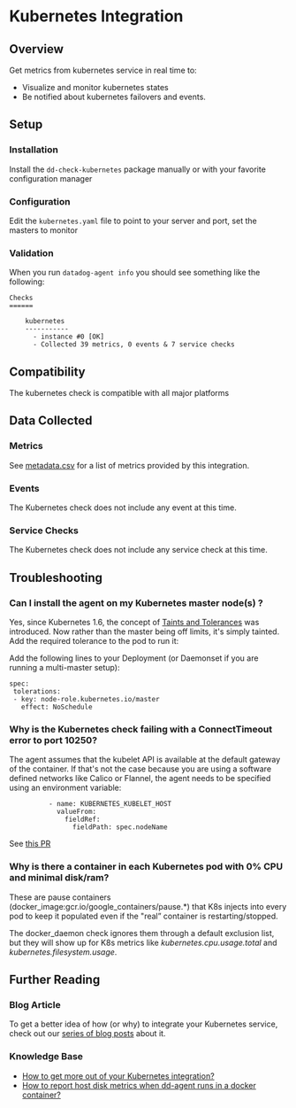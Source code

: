 # Kubernetes Integration

## Overview

Get metrics from kubernetes service in real time to:

* Visualize and monitor kubernetes states
* Be notified about kubernetes failovers and events.

## Setup
### Installation

Install the `dd-check-kubernetes` package manually or with your favorite configuration manager

### Configuration

Edit the `kubernetes.yaml` file to point to your server and port, set the masters to monitor

### Validation

When you run `datadog-agent info` you should see something like the following:

    Checks
    ======

        kubernetes
        -----------
          - instance #0 [OK]
          - Collected 39 metrics, 0 events & 7 service checks

## Compatibility

The kubernetes check is compatible with all major platforms

## Data Collected
### Metrics
See [metadata.csv](https://github.com/DataDog/integrations-core/blob/master/kubernetes/metadata.csv) for a list of metrics provided by this integration.

### Events
The Kubernetes check does not include any event at this time.

### Service Checks
The Kubernetes check does not include any service check at this time.

## Troubleshooting
### Can I install the agent on my Kubernetes master node(s) ?
Yes, since Kubernetes 1.6, the concept of [Taints and Tolerances](http://blog.kubernetes.io/2017/03/advanced-scheduling-in-kubernetes.html) was introduced. Now rather than the master being off limits, it's simply tainted.  Add the required tolerance to the pod to run it:

Add the following lines to your Deployment (or Daemonset if you are running a multi-master setup):
```
spec:
 tolerations: 
 - key: node-role.kubernetes.io/master
   effect: NoSchedule
```

### Why is the Kubernetes check failing with a ConnectTimeout error to port 10250?
The agent assumes that the kubelet API is available at the default gateway of the container. If that's not the case because you are using a software defined networks like Calico or Flannel, the agent needs to be specified using an environment variable:
```
          - name: KUBERNETES_KUBELET_HOST
            valueFrom:
              fieldRef:
                fieldPath: spec.nodeName
```
See [this PR](https://github.com/DataDog/dd-agent/pull/3051)

###  Why is there a container in each Kubernetes pod with 0% CPU and minimal disk/ram?
These are pause containers (docker_image:gcr.io/google_containers/pause.*) that K8s injects into every pod to keep it populated even if the "real” container is restarting/stopped. 

The docker_daemon check ignores them through a default exclusion list, but they will show up for K8s metrics like *kubernetes.cpu.usage.total* and *kubernetes.filesystem.usage*.

## Further Reading
### Blog Article
To get a better idea of how (or why) to integrate your Kubernetes service, check out our [series of blog posts](https://www.datadoghq.com/blog/monitoring-kubernetes-era/) about it.

### Knowledge Base 
* [How to get more out of your Kubernetes integration?](https://help.datadoghq.com/hc/en-us/articles/115001293983-How-to-get-more-out-of-your-Kubernetes-integration)
* [How to report host disk metrics when dd-agent runs in a docker container?](https://help.datadoghq.com/hc/en-us/articles/115001786703-How-to-report-host-disk-metrics-when-dd-agent-runs-in-a-docker-container-)
